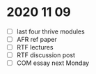 # 2020 11 09

- [ ] last four thrive modules
- [ ] AFR ref paper
- [ ] RTF lectures
- [ ] RTF discussion post
- [ ] COM essay next Monday
